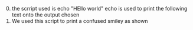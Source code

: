 0. the scrript used is echo "HEllo world" echo is used to print the following text onto the output chosen
1. We used this script to print a confused smiley as shown
